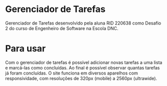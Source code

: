 # Gerenciador de Tarefas

Gerenciador de Tarefas desenvolvido pela aluna RID 220638 como Desafio 2 do curso de Engenheiro de Software na Escola DNC.

# Para usar

Com o gerenciador de tarefas é possível adicionar novas tarefas a uma lista e marcá-las como concluídas. Ao final é possível observar quantas tarefas já foram concluídas. O site funciona em diversos aparelhos com responsividade, com resoluções de 320px (mobile) a 2560px (ultrawide).